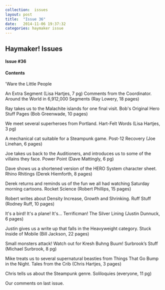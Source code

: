 ```yaml
---
collection:  issues
layout: post
title:  "Issue 36"
date:   2014-11-06 19:37:32
categories: haymaker issue
---
```


<h2>Haymaker! Issues</h2>

<h4>Issue #36</h4>

<h4>Contents</h4>

'Ware the Little People

An Extra Segment (Lisa Hartjes, 7 pg)
Comments from the Coordinator.
Around the World in 6,912,000 Segments (Ray Lowery, 18 pages)

Ray takes us to the Malachite islands for one final visit.
Bob's Original Hero Stuff Pages (Bob Greenwade, 10 pages)

We meet several superheroes from Portland.
Hart-Felt Words (Lisa Hartjes, 3 pg)

A mechanical cat suitable for a Steampunk game.
Post-12 Recovery (Joe Linehan, 6 pages)

Joe takes us back to the Auditioners, and introduces us to some of the villains they face.
Power Point (Dave Mattingly, 6 pg)

Dave shows us a shortened version of the HERO System character sheet.
Rhino Rhitings (Derek Hiemforth, 8 pages)

Derek returns and reminds us of the fun we all had watching Saturday morning cartoons.
Rocket Science (Robert Phillips, 15 pages)

Robert writes about Density Increase, Growth and Shrinking.
Ruff Stuff (Rodney Ruff, 10 pages)

It's a bird! It's a plane! It's... Terrificman!
The Silver Lining (Justin Dunnuck, 6 pages)

Justin gives us a write up that falls in the Heavyweight category.
Stuck Inside of Mobile (Bill Jackson, 22 pages)

Small monsters attack!
Watch out for Kresh Buhng Buum!
Surbrook’s Stuff (Michael Surbrook, 8 pg)

Mike treats us to several supernatural beasties from Things That Go Bump in the Night.
Tales from the Crib (Chris Hartjes, 3 pages)

Chris tells us about the Steampunk genre.
Soliloquies (everyone, 11 pg)

Our comments on last issue.